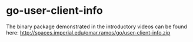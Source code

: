 # go-user-client-info

The binary package demonstrated in the introductory videos can be found here:
http://spaces.imperial.edu/omar.ramos/go/user-client-info.zip